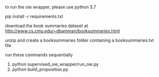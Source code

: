 to run the oie wrapper, please use python 3.7

pip install -r requirements.txt

download the book summaries dataset at http://www.cs.cmu.edu/~dbamman/booksummaries.html

unzip and create a booksummaries folder containing a booksummaries.txt file


run these commands sequentially
1. python supervised_oie_wrapper/run_oie.py
2. python build_proposition.py
